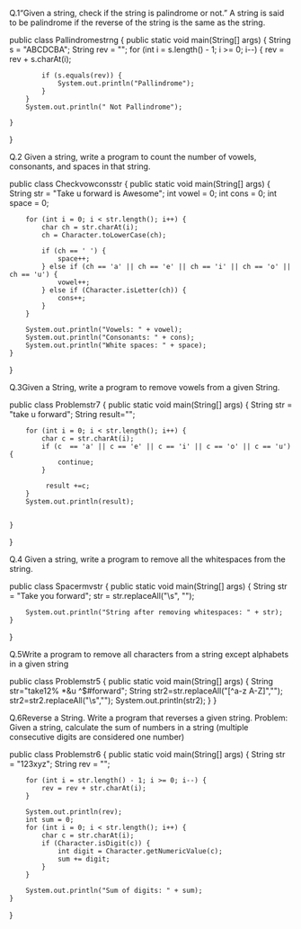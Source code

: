 Q.1“Given a string, check if the string is palindrome or not.” A string is
said to be palindrome if the reverse of the string is the same as the string.

public class Pallindromestrng {
    public static void main(String[] args) {
        String s = "ABCDCBA";
        String rev = "";
        for (int i = s.length() - 1; i >= 0; i--) {
            rev = rev + s.charAt(i);

            if (s.equals(rev)) {
                System.out.println("Pallindrome");
            }
        }
        System.out.println(" Not Pallindrome");

    }
}

Q.2 Given a string, write a program to count the number of vowels, consonants, and spaces in that string.


public class Checkvowconsstr {
    public static void main(String[] args) {
        String str = "Take u forward is Awesome";
        int vowel = 0;
        int cons = 0;
        int space = 0;
        
        for (int i = 0; i < str.length(); i++) {
            char ch = str.charAt(i);
            ch = Character.toLowerCase(ch);
            
            if (ch == ' ') {
                space++;
            } else if (ch == 'a' || ch == 'e' || ch == 'i' || ch == 'o' || ch == 'u') {
                vowel++;
            } else if (Character.isLetter(ch)) {
                cons++;
            }
        }
        
        System.out.println("Vowels: " + vowel);
        System.out.println("Consonants: " + cons);
        System.out.println("White spaces: " + space);
    }
}


Q.3Given a String, write a program to remove vowels from a given String.

public class Problemstr7 {
    public static void main(String[] args) {
        String str = "take u forward";
        String result="";
        
        for (int i = 0; i < str.length(); i++) {
            char c = str.charAt(i);
            if (c  == 'a' || c == 'e' || c == 'i' || c == 'o' || c == 'u') {
                continue;
            }

             result +=c;
        }
        System.out.println(result);
        
          
    }
}



Q.4 Given a string, write a program to remove all the whitespaces from the string.


public class Spacermvstr {
    public static void main(String[] args) {
        String str = "Take you forward";
        str = str.replaceAll("\s", "");

        System.out.println("String after removing whitespaces: " + str);
    }
}


Q.5Write a program to remove all characters from a string except alphabets in a given string


public class Problemstr5 {
   public static void main(String[] args)
   {
    String str="take12% *&u ^$#forward";
    String str2=str.replaceAll("[^a-z A-Z]","");
    str2=str2.replaceAll("\\s","");
     System.out.println(str2);
   }
}

Q.6Reverse a String. Write a program that reverses a given string. Problem: Given a string, calculate the sum of numbers in a string (multiple consecutive digits
are considered one number)


public class Problemstr6 {
    public static void main(String[] args) {
        String str = "123xyz";
        String rev = "";
        
  
        for (int i = str.length() - 1; i >= 0; i--) {
            rev = rev + str.charAt(i);
        }
    
        System.out.println(rev);
        int sum = 0;
        for (int i = 0; i < str.length(); i++) {
            char c = str.charAt(i);
            if (Character.isDigit(c)) {
                int digit = Character.getNumericValue(c);
                sum += digit;
            }
        }
        
        System.out.println("Sum of digits: " + sum);
    }
}



